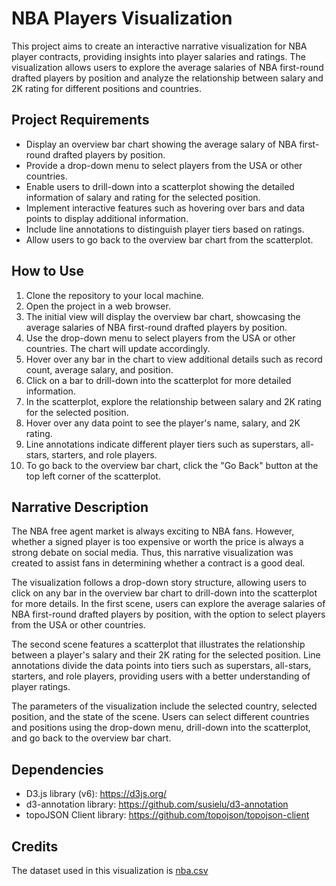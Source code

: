 # NBA Players Visualization
This project aims to create an interactive narrative visualization for NBA player contracts, providing insights into player salaries and ratings. The visualization allows users to explore the average salaries of NBA first-round drafted players by position and analyze the relationship between salary and 2K rating for different positions and countries.

## Project Requirements
- Display an overview bar chart showing the average salary of NBA first-round drafted players by position.
- Provide a drop-down menu to select players from the USA or other countries.
- Enable users to drill-down into a scatterplot showing the detailed information of salary and rating for the selected position. 
- Implement interactive features such as hovering over bars and data points to display additional information.
- Include line annotations to distinguish player tiers based on ratings.
- Allow users to go back to the overview bar chart from the scatterplot.

## How to Use
1. Clone the repository to your local machine.
2. Open the project in a web browser.
3. The initial view will display the overview bar chart, showcasing the average salaries of NBA first-round drafted players by position.
4. Use the drop-down menu to select players from the USA or other countries. The chart will update accordingly.
5. Hover over any bar in the chart to view additional details such as record count, average salary, and position.
6. Click on a bar to drill-down into the scatterplot for more detailed information.
7. In the scatterplot, explore the relationship between salary and 2K rating for the selected position.
8. Hover over any data point to see the player's name, salary, and 2K rating.
9. Line annotations indicate different player tiers such as superstars, all-stars, starters, and role players.
10. To go back to the overview bar chart, click the "Go Back" button at the top left corner of the scatterplot.

## Narrative Description
The NBA free agent market is always exciting to NBA fans. However, whether a signed player is too expensive or worth the price is always a strong debate on social media. Thus, this narrative visualization was created to assist fans in determining whether a contract is a good deal.

The visualization follows a drop-down story structure, allowing users to click on any bar in the overview bar chart to drill-down into the scatterplot for more details. In the first scene, users can explore the average salaries of NBA first-round drafted players by position, with the option to select players from the USA or other countries.

The second scene features a scatterplot that illustrates the relationship between a player's salary and their 2K rating for the selected position. Line annotations divide the data points into tiers such as superstars, all-stars, starters, and role players, providing users with a better understanding of player ratings.

The parameters of the visualization include the selected country, selected position, and the state of the scene. Users can select different countries and positions using the drop-down menu, drill-down into the scatterplot, and go back to the overview bar chart.

## Dependencies
- D3.js library (v6): https://d3js.org/
- d3-annotation library: https://github.com/susielu/d3-annotation
- topoJSON Client library: https://github.com/topojson/topojson-client

## Credits
The dataset used in this visualization is [nba.csv](https://www.kaggle.com/datasets/isaienkov/nba2k20-player-dataset)
